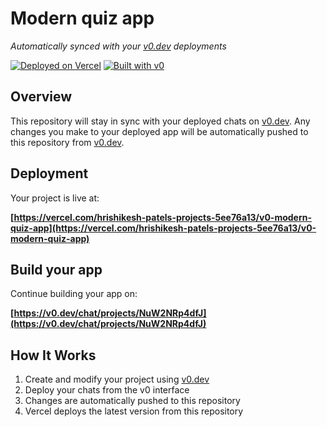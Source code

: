 # Modern quiz app

*Automatically synced with your [v0.dev](https://v0.dev) deployments*

[![Deployed on Vercel](https://img.shields.io/badge/Deployed%20on-Vercel-black?style=for-the-badge&logo=vercel)](https://vercel.com/hrishikesh-patels-projects-5ee76a13/v0-modern-quiz-app)
[![Built with v0](https://img.shields.io/badge/Built%20with-v0.dev-black?style=for-the-badge)](https://v0.dev/chat/projects/NuW2NRp4dfJ)

## Overview

This repository will stay in sync with your deployed chats on [v0.dev](https://v0.dev).
Any changes you make to your deployed app will be automatically pushed to this repository from [v0.dev](https://v0.dev).

## Deployment

Your project is live at:

**[https://vercel.com/hrishikesh-patels-projects-5ee76a13/v0-modern-quiz-app](https://vercel.com/hrishikesh-patels-projects-5ee76a13/v0-modern-quiz-app)**

## Build your app

Continue building your app on:

**[https://v0.dev/chat/projects/NuW2NRp4dfJ](https://v0.dev/chat/projects/NuW2NRp4dfJ)**

## How It Works

1. Create and modify your project using [v0.dev](https://v0.dev)
2. Deploy your chats from the v0 interface
3. Changes are automatically pushed to this repository
4. Vercel deploys the latest version from this repository

